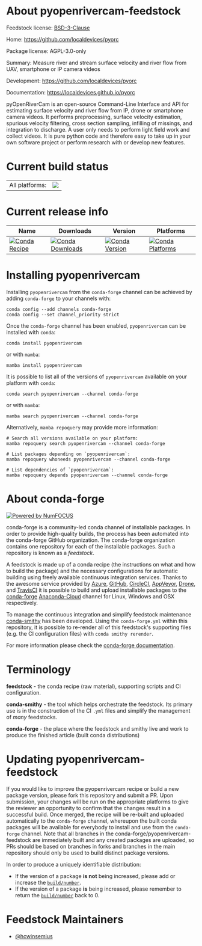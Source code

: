 About pyopenrivercam-feedstock
==============================

Feedstock license: [BSD-3-Clause](https://github.com/conda-forge/pyopenrivercam-feedstock/blob/main/LICENSE.txt)

Home: https://github.com/localdevices/pyorc

Package license: AGPL-3.0-only

Summary: Measure river and stream surface velocity and river flow from UAV, smartphone or IP camera videos

Development: https://github.com/localdevices/pyorc

Documentation: https://localdevices.github.io/pyorc

pyOpenRiverCam is an open-source Command-Line Interface and API for estimating surface velocity and river flow from IP,
drone or smartphone camera videos. It performs preprocessing, surface velocity estimation, spurious velocity filtering, 
cross section sampling, infilling of missings, and integration to discharge. A user only needs to perform light field 
work and collect videos. It is pure python code and therefore easy to take up in your own software project or perform 
research with or develop new features.


Current build status
====================


<table><tr><td>All platforms:</td>
    <td>
      <a href="https://dev.azure.com/conda-forge/feedstock-builds/_build/latest?definitionId=16993&branchName=main">
        <img src="https://dev.azure.com/conda-forge/feedstock-builds/_apis/build/status/pyopenrivercam-feedstock?branchName=main">
      </a>
    </td>
  </tr>
</table>

Current release info
====================

| Name | Downloads | Version | Platforms |
| --- | --- | --- | --- |
| [![Conda Recipe](https://img.shields.io/badge/recipe-pyopenrivercam-green.svg)](https://anaconda.org/conda-forge/pyopenrivercam) | [![Conda Downloads](https://img.shields.io/conda/dn/conda-forge/pyopenrivercam.svg)](https://anaconda.org/conda-forge/pyopenrivercam) | [![Conda Version](https://img.shields.io/conda/vn/conda-forge/pyopenrivercam.svg)](https://anaconda.org/conda-forge/pyopenrivercam) | [![Conda Platforms](https://img.shields.io/conda/pn/conda-forge/pyopenrivercam.svg)](https://anaconda.org/conda-forge/pyopenrivercam) |

Installing pyopenrivercam
=========================

Installing `pyopenrivercam` from the `conda-forge` channel can be achieved by adding `conda-forge` to your channels with:

```
conda config --add channels conda-forge
conda config --set channel_priority strict
```

Once the `conda-forge` channel has been enabled, `pyopenrivercam` can be installed with `conda`:

```
conda install pyopenrivercam
```

or with `mamba`:

```
mamba install pyopenrivercam
```

It is possible to list all of the versions of `pyopenrivercam` available on your platform with `conda`:

```
conda search pyopenrivercam --channel conda-forge
```

or with `mamba`:

```
mamba search pyopenrivercam --channel conda-forge
```

Alternatively, `mamba repoquery` may provide more information:

```
# Search all versions available on your platform:
mamba repoquery search pyopenrivercam --channel conda-forge

# List packages depending on `pyopenrivercam`:
mamba repoquery whoneeds pyopenrivercam --channel conda-forge

# List dependencies of `pyopenrivercam`:
mamba repoquery depends pyopenrivercam --channel conda-forge
```


About conda-forge
=================

[![Powered by
NumFOCUS](https://img.shields.io/badge/powered%20by-NumFOCUS-orange.svg?style=flat&colorA=E1523D&colorB=007D8A)](https://numfocus.org)

conda-forge is a community-led conda channel of installable packages.
In order to provide high-quality builds, the process has been automated into the
conda-forge GitHub organization. The conda-forge organization contains one repository
for each of the installable packages. Such a repository is known as a *feedstock*.

A feedstock is made up of a conda recipe (the instructions on what and how to build
the package) and the necessary configurations for automatic building using freely
available continuous integration services. Thanks to the awesome service provided by
[Azure](https://azure.microsoft.com/en-us/services/devops/), [GitHub](https://github.com/),
[CircleCI](https://circleci.com/), [AppVeyor](https://www.appveyor.com/),
[Drone](https://cloud.drone.io/welcome), and [TravisCI](https://travis-ci.com/)
it is possible to build and upload installable packages to the
[conda-forge](https://anaconda.org/conda-forge) [Anaconda-Cloud](https://anaconda.org/)
channel for Linux, Windows and OSX respectively.

To manage the continuous integration and simplify feedstock maintenance
[conda-smithy](https://github.com/conda-forge/conda-smithy) has been developed.
Using the ``conda-forge.yml`` within this repository, it is possible to re-render all of
this feedstock's supporting files (e.g. the CI configuration files) with ``conda smithy rerender``.

For more information please check the [conda-forge documentation](https://conda-forge.org/docs/).

Terminology
===========

**feedstock** - the conda recipe (raw material), supporting scripts and CI configuration.

**conda-smithy** - the tool which helps orchestrate the feedstock.
                   Its primary use is in the construction of the CI ``.yml`` files
                   and simplify the management of *many* feedstocks.

**conda-forge** - the place where the feedstock and smithy live and work to
                  produce the finished article (built conda distributions)


Updating pyopenrivercam-feedstock
=================================

If you would like to improve the pyopenrivercam recipe or build a new
package version, please fork this repository and submit a PR. Upon submission,
your changes will be run on the appropriate platforms to give the reviewer an
opportunity to confirm that the changes result in a successful build. Once
merged, the recipe will be re-built and uploaded automatically to the
`conda-forge` channel, whereupon the built conda packages will be available for
everybody to install and use from the `conda-forge` channel.
Note that all branches in the conda-forge/pyopenrivercam-feedstock are
immediately built and any created packages are uploaded, so PRs should be based
on branches in forks and branches in the main repository should only be used to
build distinct package versions.

In order to produce a uniquely identifiable distribution:
 * If the version of a package **is not** being increased, please add or increase
   the [``build/number``](https://docs.conda.io/projects/conda-build/en/latest/resources/define-metadata.html#build-number-and-string).
 * If the version of a package **is** being increased, please remember to return
   the [``build/number``](https://docs.conda.io/projects/conda-build/en/latest/resources/define-metadata.html#build-number-and-string)
   back to 0.

Feedstock Maintainers
=====================

* [@hcwinsemius](https://github.com/hcwinsemius/)

